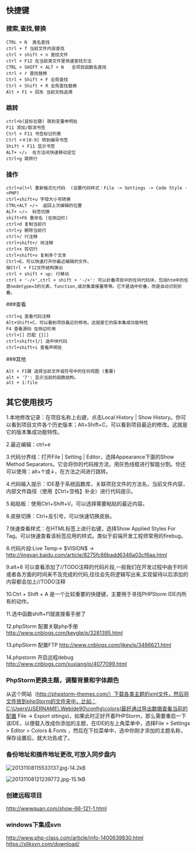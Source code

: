 ## 快捷键

### 搜索,查找,替换

    CTRL + N  类名查找
    ctrl + f 当前文件内容查找
    ctrl + shift + n 查找文件
    ctrl + F12 在当前类文件里快速查找方法
    CTRL + SHIFT + ALT + N   全项目函数名查找
    ctrl + r 查找替换
    Ctrl + Shift + F 全局查找
    Ctrl + Shift + R 全局查找替换
    Alt + F1 + 回车 当前文档追溯
     

### 跳转

    ctrl+b(鼠标左键) 跳到变量申明处
    F11 添加/取消书签
    Ctrl + F11 书签标记列表
    Ctrl +＃[0-9] 转到编号书签
    Shift + F11 显示书签
    ALT+ ↑/↓  在方法间快速移动定位
    ctrl+g 跳转行

  
### 操作

    ctrl+alt+l 重新格式化代码  (设置代码样式：File -> Settings -> Code Style ->PHP)
    ctrl+shift+u 字母大小写转换
    CTRL+ALT ←/→  返回上次编辑的位置
    ALT+ ←/→  标签切换
    shift+F6 重命名 (在侧边栏)
    ctrl+d 复制当前行
    ctrl+y 删除当前行
    ctrl+/ 行注释
    ctrl+shift+/ 块注释
    ctrl+x 剪切行
    ctrl+shift+v 复制多个文本
    Ctrl+E。可以快速打开你最近编辑的文件。
    按Ctrl + F12文件结构弹出
    ctrl + shift + up: 行移动
    ctrl + '-/+',ctrl + shift + '-/+': 可以折叠项目中的任何代码块，包括htm中的任意nodetype=3的元素，function,或对象直接量等等。它不是选中折叠，而是自动识别折叠。

###查看

    ctrl+q 查看代码注释
    Alt+Shift+C，可以看到项目最近的修改。这就是它的版本集成功能特性
    F4 查看源码 在侧边栏用
    ctrl+[] 匹配 {}[]
    ctrl+shift+]/[ 选中块代码
    ctrl+shift+i 查看声明处
  
###其他

    Alt + F1键 选择当前文件或符号中的任何视图 (重要)
    alt + '7': 显示当前的函数结构。
    alt + 1:file
    
    

## 其它使用技巧

  1.本地修改记录：在项目名称上右键，点击Local History | Show History。你可以看到项目文件各个历史版本；Alt+Shift+C，可以看到项目最近的修改。这就是它的版本集成功能特性。

  2.最近编辑：ctrl+e

  3.代码分界线：打开File | Setting | Editor，选择Appearance下面的Show Method Separators。它会将你的代码按方法，用灰色线框进行智能分割。你还可以使用：alt+↑或↓，在方法之间进行跳转。

  4.代码输入提示：IDE基于系统函数库，关联项目文件的方法名，当前文件内容，内部文件路径（使用【Ctrl+空格】补全）进行代码提示。

  5.粘贴板：使用Ctrl+Shift+V。可以选择需要粘贴的最近内容。

  6.皮肤切换：Ctrl+反引号，可以快速切换皮肤。

  7.快速查看样式：在HTML标签上进行右键，选择Show Applied Styles For Tag。可以快速查看该标签应用的样式。类似于前端开发工程师常用的firebug。

  8.代码片段:Live Temp-> \$VISION\$ -> http://jingyan.baidu.com/article/8275fc86badd6346a03cf6aa.html

  9.alt+6 可以查看添加了//TODO注释的代码片段,一般我们在开发过程中由于时间或者各方面的时间来不及完成的代码,往往会先将逻辑写出来,实现留待以后添加的内容都会加上//TODO注释

 10.Ctrl + Shift + A 是一个比较重要的快捷键，主要用于寻找PHPStorm IDE内所有的动作。
 
 11.选中函数shift+f1就直接看手册了
 
 12.phpStorm 配置关联php手册 http://www.cnblogs.com/keygle/p/3281395.html
 
 13.phpStorm 配置FTP http://www.cnblogs.com/jikey/p/3486621.html
 
 14.phpstorm 开启远程debug http://www.cnblogs.com/xuxiang/p/4077099.html
 


### PhpStorm更换主题，调整背景和字体颜色

从这个网站（http://phpstorm-themes.com/）下载各类主题的xml文件，然后将文件放到phpStorm的文件夹中，比如：C:\Users\USERNAME\.WebIde90\config\colors(最好通过导出数据查看当前的配置 File -> Export sttings)，如果此时正好开着PHPStorm，那么需要重启一下该IDE，以便载入改成你添加的主题，在IDE的左上角菜单中，选择File > Settings > Editor > Colors & Fonts ，然后在下拉菜单中，选中你刚才添加的主题名称，保存设置后，就大功告成了。

### 备份地址和插件地址更改,可放入同步盘内

![20131108115533137.jpg-14.2kB][1]

![20131108121239772.jpg-15.1kB][2]



### 创建远程项目

http://wwwquan.com/show-66-121-1.html

### windows下集成svn

http://www.php-class.com/article/info-1400639830.html
https://sliksvn.com/download/

  [1]: http://static.zybuluo.com/a5635268/kxz7t8avh4ef2tmpiofi2eju/20131108115533137.jpg
  [2]: http://static.zybuluo.com/a5635268/gg6xoymnpt44uub0f5bsfchk/20131108121239772.jpg